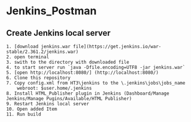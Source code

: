# Jenkins_Postman
## Create Jenkins local  server 
	1. [download jenkins.war file](https://get.jenkins.io/war-stable/2.361.2/jenkins.war)
	2. open terminal
	3. swith to the directory with downloaded file
	4. to start server run `java -Dfile.encoding=UTF8 -jar jenkins.war`
	5. [open http://localhost:8080/] (http://localhost:8080/)
	6. Clone this repository
	7. Copy config.xml from HT3\jenkins to the \.jenkins\jobs\jobs_name
		webroot: $user.home/.jenkins
	8. Install HTML_Publisher plugin in Jenkins (Dashboard/Manage Jenkins/Manage Pugins/Available/HTML Publisher)
	9. Restart Jenkins local server
	10. Open added Item
	11. Run build
